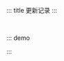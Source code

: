 ::: title 更新记录
:::

<lay-timeline style="padding-left:30px;padding-top:30px;">
  <lay-timeline-item title="尾版本号：日常问题更新。" simple></lay-timeline-item>
  <lay-timeline-item title="次版本号：带有新特性的向下兼容的版本。" simple></lay-timeline-item>
  <lay-timeline-item title="主版本号：含有破坏性更新和新特性，不在发布周期内。" simple></lay-timeline-item>
</lay-timeline>

::: demo
<template>
<lay-timeline>
  <lay-timeline-item title="0.4.0">
      <ul> 
      <a name="0-4-0"> </a> 
      <li> 
        <h3>0.4.1 <span class="layui-badge-rim">2022-03-17</span></h3> 
        <ul>
          <li>[新增] switch 组件 onswitch-icon 插槽。</li>
          <li>[新增] switch 组件 unswitch-icon 插槽。</li>
          <li>[新增] transition 组件 type 属性, 默认为 collapse 过渡。</li>
          <li>[新增] transition 组件 enable 属性, 默认为 true 启用动画。</li>
          <li>[新增] transition 组件 type 属性 fade 值, 提供淡出淡入效果。</li>
          <li>[新增] menu 组件 collapseTransition 属性, 是否启用折叠动画, 默认为 true。</li>
          <li>[新增] collapse 组件 collapseTransition 属性, 是否启用折叠动画, 默认为 true。</li>
          <li>[新增] tree 组件 collapseTransition 属性, 是否启用折叠动画, 默认为 true。</li>
          <li>[新增] input 组件 allow-clear 属性, 提供输入清空。</li>
          <li>[新增] input 组件 prefix 插槽, 提供前缀设置。</li>
          <li>[新增] input 组件 suffix 插槽, 提供后缀设置。</li>
        </ul> 
      </li>
    </ul>
    <ul> 
      <a name="0-4-0"> </a> 
      <li> 
        <h3>0.4.0 <span class="layui-badge-rim">2022-03-17</span></h3> 
        <ul>
          <li>[新增] notice-bar 通告栏。</li>
          <li>[新增] scroll 虚拟滚动组件。</li> 
          <li>[新增] transition 过渡动画组件。</li>
          <li>[新增] collapse 折叠面板过渡动画。</li>
          <li>[新增] table 表格组件 excel 导出工具栏。</li>
          <li>[新增] table column 选项 sort 属性, 开启字段排序。</li>
          <li>[新增] page 分页组件 v-model 属性, 支持默认页设置。</li>
          <li>[新增] dropdown-menu 与 dropdown-menu-item 下拉菜单组件。</li>
          <li>[新增] date-picker 日期选择组件, 支持年月, 日期, 时间。</li>
          <li>[新增] transfer 穿梭框组件 showSearch 开启搜索属性。</li>
          <li>[修复] carousel-item 轮播项使用 v-for 无法渲染。</li>
          <li>[修复] checkbox 复选框组件, 选中颜色丢失。</li>
          <li>[修复] slider 滑块组件, 默认 step 值异常。</li>
          <li>[修复] form 表单错误提示没有间距的问题。</li>
          <li>[升级] layer-vue 1.3.10 版本。</li>
        </ul> 
      </li>
    </ul>
  </lay-timeline-item>
  <lay-timeline-item title="0.3.x">
    <ul> 
      <a name="0-3-9"></a> 
      <li> 
        <h3>0.3.9 <span class="layui-badge-rim">2022-03-08</span></h3> 
        <ul> 
          <li>[重构] count-up 组件。</li>
          <li>[新增] algolia 文档搜索引擎。</li>
          <li>[新增] theme 主题 neutral 辅色配置。</li>
          <li>[新增] menuItem 与 subMenu 组件 title 与 icon 插槽。</li>
          <li>[新增] menu 菜单 collapse 属性, 支持折叠。</li>
          <li>[修复] menu 菜单 inverted 跟随主题配置。</li>
          <li>[删除] menuItem 菜单项 title 属性。</li>
          <li>[删除] subMenu 菜单集 title 属性。</li>
          <li>[升级] layer-vue 1.3.8 版本。</li>
        </ul> 
      </li>
    </ul>
    <ul> 
      <a name="0-3-8"> </a> 
      <li> 
        <h3>0.3.8 <span class="layui-badge-rim">2022-02-21</span></h3> 
        <ul> 
          <li>[新增] fullscreen 全屏组件。</li>
          <li>[新增] icon-picker 颜色选择器。</li>
          <li>[新增] config-provider 全局配置, 用于主题与国际化切换。</li>
          <li>[修复] container 容器在不同的分辨率无法自适应的问题</li>
          <li>[修复] dropdown 组件无法嵌套使用的问题。</li>
          <li>[修复] menu 组件导航模式菜单错位问题。 </li>
          <li>[修复] quote 引用的 nm 灰色主题失效。</li>
          <li>[升级] icons-vue 1.0.7 版本。</li>
          <li>[升级] layer-vue 1.3.5 版本。</li>
        </ul> 
      </li>
    </ul>
     <ul> 
      <a name="0-3-7"> </a> 
      <li> 
        <h3>0.3.7 <span class="layui-badge-rim">2022-02-07</span></h3> 
        <ul> 
          <li>[新增] slider 滑块组件 setp 属性, 支持设置步长。</li>
          <li>[新增] index.less 样式文件, 支持一定程度的主题定制。</li>
          <li>[移除] `defineProps`,`defineEmits` 两个全局宏命令引入，消除控制台警告。</li>
          <li>[修复] menu 组件 inverted 属性不兼容 string 类型。</li>
          <li>[修复] menu 组件 level 属性不兼容 string 类型。</li>
          <li>[升级] icons-vue 1.0.4 版本。</li>
          <li>[升级] layer-vue 1.3.3 版本。</li>
        </ul> 
      </li>
    </ul>
    <ul> 
      <a name="0-3-6"> </a> 
      <li> 
        <h3>0.3.6 <span class="layui-badge-rim">2022-02-02</span></h3> 
        <ul> 
          <li>[新增] result 结果组件, 提供 success error 通用状态页。</li>
          <li>[新增] exception 异常组件, 提供 403, 404, 500 通用异常页。</li>
          <li>[新增] menu 组件 level 属性, 控制菜单层级之间的背景色差异。</li>
          <li>[新增] menu 组件 inverted 属性, 提供另一种树形菜单选中效果。</li>
          <li>[新增] menu 组件 theme 属性, 可选值 light 和 dark。</li>
          <li>[修复] table 组件 header 不随 body 滚动。</li>
          <li>[升级] vue 3.2.29 版本。</li>
        </ul> 
      </li>
    </ul>
    <ul> 
      <a name="0-3-5"> </a> 
      <li> 
        <h3>0.3.5 <span class="layui-badge-rim">2022-01-24</span></h3> 
        <ul> 
          <li>[新增] split-panel 分割面板, 高度灵活的布局组件。</li>
          <li>[新增] layer 弹层 type 属性 drawer 可选值, 提供抽屉模式。</li>
          <li>[修复] tab-item 组件 closable 属性警告, 兼容 string 类型。</li>
          <li>[修复] dropdown 下拉菜单 content 显示位置问题。</li>
          <li>[升级] icons-vue 1.0.3 版本。</li>
          <li>[升级] layer-vue 1.3.1 版本。</li>
        </ul> 
      </li>
    </ul>
    <ul> 
      <a name="0-3-4"> </a> 
      <li> 
        <h3>0.3.4 <span class="layui-badge-rim">2022-01-19</span></h3> 
        <ul> 
          <li>[新增] avatar-list 头像列表组件。</li>
          <li>[新增] tab-item 选项卡组件 closable 属性, 控制当前选项卡 close 支持。</li>
          <li>[修复] button 按钮 disabled 为 true 时, 触发 click 事件。</li>
          <li>[修复] menu-item 与 sub-menu 组件的 title 属性必填警告。</li> 
          <li>[修复] layout 组件 side 因 flex 布局宽度不固定。</li>
          <li>[优化] layer 的 children slot 渲染机制。</li>
          <li>[升级] layer-vue 1.2.5 版本。</li>
          <li>[升级] vue 3.2.27 版本。</li>   
        </ul> 
      </li>
    </ul>
    <ul> 
      <a name="0-3-3"> </a> 
      <li> 
        <h3>0.3.3 <span class="layui-badge-rim">2022-01-09</span></h3> 
        <ul> 
          <li>[新增] setup 步骤条组件。</li>
          <li>[新增] slider 滑块组件 vertical 属性, 支持垂直布局。</li>
          <li>[新增] timeline-item 时间线组件 dot 插槽, 支持自定义节点内容。</li>
          <li>[新增] sub-menu 目录组件, 与 menu-item 组合使用。</li>
          <li>[修复] menu 菜单组件 layui-nav-more 切换动画。</li>
          <li>[修复] select 下拉选择组件外部参数变更组件内的数值不生效的问题</li>
          <li>[修复] page 分页组件 limit 数量过多时, 展示部分页数。</li>
          <li>[推出] layui-vue-admin 后台模板 </li>
        </ul> 
      </li>
    </ul>
    <ul> 
      <a name="0-3-2"> </a> 
      <li> 
        <h3>0.3.2 <span class="layui-badge-rim">2022-01-03</span></h3> 
        <ul> 
          <li>[新增] skeleton 骨架屏组件。</li>
          <li>[重构] tooltip 内部 popper 组件，支持移动到 tooltip 内部。</li>
          <li>[增强] layer 部分函数 msg open confirm 等, content 支持 VNode 类型。</li>
          <li>[增强] menu 菜单组件, 初步支持无限级嵌套。</li>
          <li>[修复] layer.close layer.closeAll 函数无法触发 OutAnim 过度动画问题。</li>
          <li>[废弃] menu-child-item 组件, 使用 menu-item 替代。</li>
          <li>[升级] layer-vue 1.2.4 版本。</li>
        </ul> 
      </li>
    </ul>
    <ul> 
      <a name="0-3-1"> </a> 
      <li> 
        <h3>0.3.1 <span class="layui-badge-rim">2021-12-28</span></h3> 
        <ul> 
          <li>[新增] count-up 数字滚动组件。</li>
          <li>[新增] slider 滑块 range 属性, 支持区间取值。</li>
          <li>[新增] button 按钮 disabled 属性, 删除 type 属性 disabled 值。</li>  
          <li>[修复] 演示站点剪贴板功能，http下不能使用的问题。</li>  
          <li>[修复] checkbox 复选框 modelValue 属性必填警告。</li>  
          <li>[修复] formItem 内下拉框组件校验不通过边框未标红问题。</li>  
          <li>[修复] rate 评分 mouseleave 事件绑定警告。</li>
          <li>[修复] npm 安装 layui-vue 不必要的依赖警告。</li>  
          <li>[集成] eslint, prettier 规范插件 。</li>  
          <li>[升级] icons-vue 1.0.2 版本。</li>  
        </ul> 
      </li>
    </ul>
  </lay-timeline-item>
  <lay-timeline-item title="0.2.x">
  <ul> 
      <a name="0-2-9"> </a> 
      <li> 
        <h3>0.2.9 <span class="layui-badge-rim">2021-12-21</span></h3> 
        <ul> 
          <li>[新增] backtop 返回顶部组件, 支持自定义功能。</li> 
          <li>[新增] slider 滑动型输入器，展示当前值和可选范围。</li> 
          <li>[新增] select 下拉选择组件 multiple 属性, 支持多选策略。</li> 
          <li>[新增] form 表单组件内置验证, 提供 rules 配置自定义验证规则。</li>
          <li>[新增] layer 组件 resize 方法, 重置 area 与 offset 状态。</li>
          <li>[修复] layer 弹层 v-model 切换状态后, 让其保持 area 与 offset 状态。</li>
          <li>[修复] transfer 穿梭框组件按钮样式, 使其增加减少操作按钮对齐。</li>
          <li>[修复] tree 树开启 checkbox 时, 无法选中的问题。</li>
          <li>[升级] layer-vue 1.2.2 版本。</li>      
        </ul> 
      </li>
    </ul>
    <ul> 
      <a name="0-2-8"> </a> 
      <li> 
        <h3>0.2.8 <span class="layui-badge-rim">2021-12-15</span></h3> 
        <ul> 
          <li>[新增] tooltip 警告提示，展现需要关注的信息。</li> 
          <li>[新增] input-number 数字输入框, 通过鼠标或键盘，输入范围内的数值。</li> 
          <li>[新增] layer 组件 isHtmlFangement 属性，函数调用时，用于解析 html 片段。</li>
          <li>[新增] layer 组件 resize 属性, 开启弹层尺寸拉伸, 常用于 页面层 与 Iframe 层。</li>
          <li>[加强] layer 组件 area 属性, 支持 字符串 与 数组 类型, 默认 auto 宽高根据内容自适应。</li>
          <li>[修复] layer 组件 body 禁用拖动, 仅支持标题拖动窗体。</li>
          <li>[修复] icon-picker 组件 select 图标时, 自动隐藏选择内容。</li>
          <li>[修复] dropdown 组件触发方式为 hover 时，移动不到菜单子项的问题</li>
          <li>[集成] utteranc.es 插件, 基于 issues 提供为文档提供留言能力。</li>
          <li>[升级] layer-vue 1.2.0, 更稳定的 layer 版本。</li>
          <li>[升级] vue 3.2.26 版本。</li>
        </ul> 
      </li>
    </ul>
  </lay-timeline-item>
  <lay-timeline-item title="0.1.x">
    <ul> 
      <a name="0-2-7"> </a> 
      <li> 
        <h3>0.1.0 <span class="layui-badge-rim">2021-12-10</span></h3> 
        <ul> 
          <li>孵化。</li>
        </ul> 
      </li>
    </ul>
  </lay-timeline-item>
</lay-timeline>
</template>

<script>
import { ref } from 'vue'

export default {
  setup() {

    return {
    }
  }
}
</script>

:::
